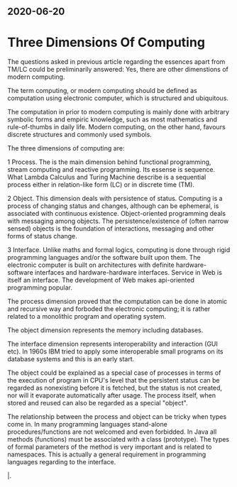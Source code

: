 ## 2020-06-20

# Three Dimensions Of Computing

The questions asked in previous article regarding the essences apart from TM/LC could be preliminarily answered:
Yes, there are other dimenstions of modern computing.

The term computing, or modern computing should be defined as computation using electronic computer, which is structured and ubiquitous.

The computation in prior to modern computing is mainly done with arbitrary symbolic forms and empiric knowledge, such as most mathematics and rule-of-thumbs in daily life. Modern computing, on the other hand, favours discrete structures and commonly used symbols.

The three dimensions of computing are:

1 Process. The is the main dimension behind functional programming, stream computing and reactive programming. Its essense is sequence. What Lambda Calculus and Turing Machine describe is a sequential process either in relation-like form (LC) or in discrete time (TM). 

2 Object. This dimension deals with persistence of status. Computing is a process of changing status and changes, although can be ephemeral, is associated with continuous existence. Object-oriented programming deals with messaging among objects. The persistence/existence of (often narrow sensed) objects is the foundation of interactions, messaging and other forms of status change.

3 Interface. Unlike maths and formal logics, computing is done through rigid programming languages and/or the software built upon them. The electronic computer is built on architectures with definite hardware-software interfaces and hardware-hardware interfaces. Service in Web is itself an interface. The development of Web makes api-oriented programming popular.

The process dimension proved that the computation can be done in atomic and recursive way and forboded the electronic computing; it is rather related to a monolithic program and operating system. 

The object dimension represents the memory including databases. 

The interface dimension represents interoperability and interaction (GUI etc). In 1960s IBM tried to apply some interoperable small programs on its database systems and this is an early start.

The object could be explained as a special case of processes in terms of the execution of program in CPU's level that the persistent status can be regarded as nonexisting before it is fetched, but the status is not created, nor will it evaporate automatically after usage. The process itself, when stored and reused can also be regarded as a special "object".

The relationship between the process and object can be tricky when types come in. In many programming languages stand-alone procedures/functions are not welcomed and even forbidded. In Java all methods (functions) must be associated with a class (prototype). The types of formal parameters of the method is very important and is related to namespaces. This is actually a general requirement in programming languages regarding to the interface.

|.
